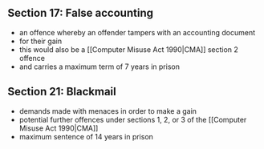 ## Section 17: False accounting
- an offence whereby an offender tampers with an accounting document
- for their gain
- this would also be a [[Computer Misuse Act 1990|CMA]] section 2 offence
- and carries a maximum term of 7 years in prison

## Section 21: Blackmail
- demands made with menaces in order to make a gain
- potential further offences under sections 1, 2, or 3 of the [[Computer Misuse Act 1990|CMA]]
- maximum sentence of 14 years in prison
